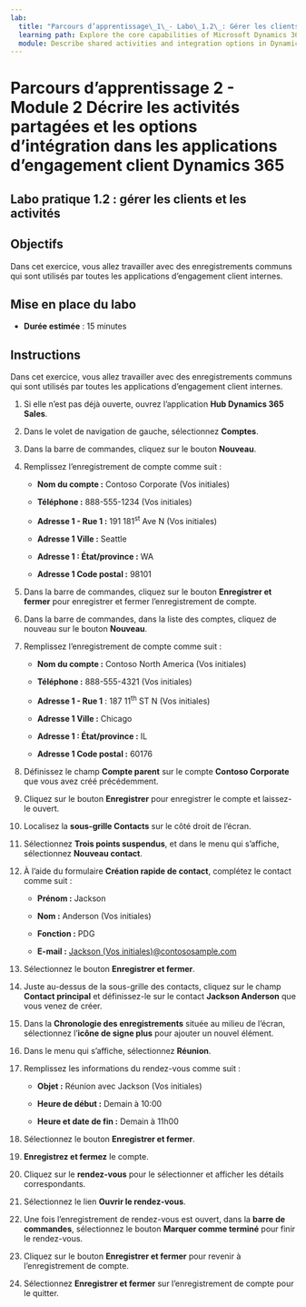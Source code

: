 ```yaml
---
lab:
  title: "Parcours d’apprentissage\_1\_- Labo\_1.2\_: Gérer les clients et les activités"
  learning path: Explore the core capabilities of Microsoft Dynamics 365 customer engagement apps
  module: Describe shared activities and integration options in Dynamics 365 customer engagement apps
---
```


Parcours d’apprentissage 2 - Module 2 Décrire les activités partagées et les options d’intégration dans les applications d’engagement client Dynamics 365
========================

## Labo pratique 1.2 : gérer les clients et les activités

## Objectifs

Dans cet exercice, vous allez travailler avec des enregistrements communs qui sont utilisés par toutes les applications d’engagement client internes. 

## Mise en place du labo

  - **Durée estimée** : 15 minutes

## Instructions

Dans cet exercice, vous allez travailler avec des enregistrements communs qui sont utilisés par toutes les applications d’engagement client internes. 

1. Si elle n’est pas déjà ouverte, ouvrez l’application **Hub Dynamics 365 Sales**.

2. Dans le volet de navigation de gauche, sélectionnez **Comptes**.

3. Dans la barre de commandes, cliquez sur le bouton **Nouveau**.

4. Remplissez l’enregistrement de compte comme suit :

    - **Nom du compte :** Contoso Corporate (Vos initiales)

    - **Téléphone :** 888-555-1234 (Vos initiales)

    - **Adresse 1 - Rue 1 :** 191 181<sup data-htmlnode="">st</sup> Ave N (Vos initiales)

    - **Adresse 1 Ville :** Seattle

    - **Adresse 1 : État/province :** WA

    - **Adresse 1 Code postal :** 98101

5. Dans la barre de commandes, cliquez sur le bouton **Enregistrer et fermer** pour enregistrer et fermer l’enregistrement de compte.

6. Dans la barre de commandes, dans la liste des comptes, cliquez de nouveau sur le bouton **Nouveau**.

7. Remplissez l’enregistrement de compte comme suit :

    - **Nom du compte :** Contoso North America (Vos initiales)

    - **Téléphone :** 888-555-4321 (Vos initiales)

    - **Adresse 1 - Rue 1** : 187 11<sup data-htmlnode="">th</sup> ST N (Vos initiales)

    - **Adresse 1 Ville :** Chicago

    - **Adresse 1 : État/province :** IL

    - **Adresse 1 Code postal :** 60176

8. Définissez le champ **Compte parent** sur le compte **Contoso Corporate** que vous avez créé précédemment.

9. Cliquez sur le bouton **Enregistrer** pour enregistrer le compte et laissez-le ouvert.

10. Localisez la **sous-grille Contacts** sur le côté droit de l’écran.

11. Sélectionnez **Trois points suspendus**, et dans le menu qui s’affiche, sélectionnez **Nouveau contact**.

12. À l’aide du formulaire **Création rapide de contact**, complétez le contact comme suit :

    - **Prénom :** Jackson

    - **Nom :** Anderson (Vos initiales)

    - **Fonction :** PDG

    - **E-mail :** [Jackson (Vos initiales)@contososample.com](mailto:Jackson@contososample.com)

13. Sélectionnez le bouton **Enregistrer et fermer**.

14. Juste au-dessus de la sous-grille des contacts, cliquez sur le champ **Contact principal** et définissez-le sur le contact **Jackson Anderson** que vous venez de créer.

15. Dans la **Chronologie des enregistrements** située au milieu de l’écran, sélectionnez l’**icône de signe plus** pour ajouter un nouvel élément.

16. Dans le menu qui s’affiche, sélectionnez **Réunion**.

17. Remplissez les informations du rendez-vous comme suit :

    - **Objet :** Réunion avec Jackson (Vos initiales)

    - **Heure de début :** Demain à 10:00

    - **Heure et date de fin :** Demain à 11h00

18. Sélectionnez le bouton **Enregistrer et fermer**.

19. **Enregistrez et fermez** le compte.

20. Cliquez sur le **rendez-vous** pour le sélectionner et afficher les détails correspondants.

21. Sélectionnez le lien **Ouvrir le rendez-vous**.

22. Une fois l’enregistrement de rendez-vous est ouvert, dans la **barre de commandes**, sélectionnez le bouton **Marquer comme terminé** pour finir le rendez-vous.

23. Cliquez sur le bouton **Enregistrer et fermer** pour revenir à l’enregistrement de compte.

24. Sélectionnez **Enregistrer et fermer** sur l’enregistrement de compte pour le quitter.
